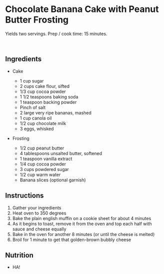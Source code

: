# Chocolate Banana Cake with Peanut Butter Frosting
Yields two servings. Prep / cook time: 15 minutes.

<br>

## Ingredients
- Cake
  - 1 cup sugar
  - 2 cups cake flour, sifted
  - 1/3 cup cocoa powder
  - 1 1/2 teaspoons baking soda
  - 1 teaspoon backing powder
  - Pinch of salt
  - 2 large very ripe bananas, mashed
  - 1 cup canola oil
  - 1/2 cup chocolate milk
  - 3 eggs, whisked 

- Frosting
  - 1/2 cup peanut butter
  - 4 tablespoons unsalted butter, softened
  - 1 teaspoon vanilla extract
  - 1/4 cup cocoa powder
  - 3 cups powdered sugar
  - 1/2 cup warm water
  - Banana slices (optional garnish)


## Instructions
1. Gather your ingredients
2. Heat oven to 350 degrees
3. Bake the plain english muffin on a cookie sheet for about 4 minutes
4. As it begins to toast, remove it from the oven and top each half with sauce and cheese equally
5. Bake in the oven for another 8 minutes (or until the cheese is melted)
6. Broil for 1 minute to get that golden-brown bubbly cheese


## Nutrition
- HA!